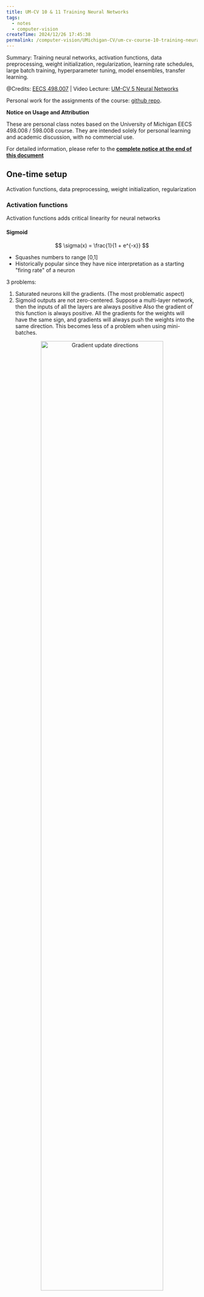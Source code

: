 ```yaml
---
title: UM-CV 10 & 11 Training Neural Networks
tags: 
  - notes
  - computer-vision
createTime: 2024/12/26 17:45:38
permalink: /computer-vision/UMichigan-CV/um-cv-course-10-training-neural-networks/
---
```


Summary: Training neural networks, activation functions, data preprocessing,
weight initialization, regularization, learning rate schedules, large batch
training, hyperparameter tuning, model ensembles, transfer learning.

<!-- more -->

@Credits: [EECS 498.007](https://web.eecs.umich.edu/~justincj/teaching/eecs498/WI2022/) | 
Video Lecture: [UM-CV 5 Neural Networks](https://www.youtube.com/watch?v=g6InpdhUblE&list=PL5-TkQAfAZFbzxjBHtzdVCWE0Zbhomg7r&index=6) 

Personal work for the assignments of the course: [github repo](https://github.com/SaturnTsen/EECS-498-007/).

**Notice on Usage and Attribution**

These are personal class notes based on the University of Michigan EECS 498.008
/ 598.008 course. They are intended solely for personal learning and academic
discussion, with no commercial use.

For detailed information, please refer to the **[complete notice at the end of this document](#notice-on-usage-and-attribution)**

## One-time setup

Activation functions, data preprocessing, weight initialization, regularization

### Activation functions

Activation functions adds critical linearity for neural networks

#### Sigmoid

$$
\sigma(x) = \frac{1}{1 + e^{-x}}
$$

- Squashes numbers to range [0,1]
- Historically popular since they have nice interpretation as a starting "firing
  rate" of a neuron

3 problems:

1. Saturated neurons kill the gradients.  (The most problematic aspect)
2. Sigmoid outputs are not zero-centered. Suppose a multi-layer network, then
   the inputs of all the layers are always positive Also the gradient of this
   function is always positive. All the gradients for the weights will have the
   same sign, and gradients will always push the weights into the same
   direction. This becomes less of a problem when using mini-batches.

<div style="text-align:center;margin-bottom:1em;">
  <img src="/images/um-cv/10-1.png" width="80%" alt="Gradient update directions"  /><br> Fig: Gradient update directions </div>

3. exp() is a bit compute expensive: transcendental function. For GPUs, this is
   not a big deal, the copying takes more time than the computation.

#### Tanh

$$
\tanh(x) = \frac{e^x - e^{-x}}{e^x + e^{-x}} = 2\sigma(2x) - 1
$$

- Squashes numbers to range [-1,1]
- zero centered
- still kills gradients when saturated :(

#### ReLU

$$
\text{ReLU}(x) = \max(0, x)
$$

- Does not saturate in the positive region
- Computationally efficient
- Converges much faster than sigmoid/tanh in practice (e.g. 6x)

Problems:
- Not zero-centered output
- Dying ReLU problem: neurons can sometimes be pushed into states in which they
  become inactive for essentially all inputs. In this case, the gradient flowing
  through a ReLU neuron is always 0 because the gradient of max(0, x) is 0 if x
  < 0.

<div style="text-align:center;margin-bottom:1em;">
  <img src="/images/um-cv/10-2.png" width="80%" alt="Dying ReLU problem"  /><br> Fig: Dying ReLU problem </div>

dead ReLU will never activate -> never update its weights

#### Leaky ReLU

Sometimes initialize ReLU neurons with a slightly positive slope in order to
mitigate the dying ReLU problem.

$$
\text{LeakyReLU}(x) = \max(0.01x, x)
$$

- Does not saturate
- Computationally efficient
- Converges much faster than sigmoid/tanh in practice! (e.g. 6x)
- will not "die"

#### Parametric ReLU (PReLU)

$$
\text{PReLU}(x) = \max(\alpha x, x)
$$

$\alpha$ is learned and backpropagated through.

#### Exponential Linear Units (ELU)

$$  
\text{ELU}(x) = \begin{cases}
x & \text{if } x > 0 \\
\alpha(e^x - 1) & \text{if } x \leq 0
\end{cases}
$$

- default $\alpha = 1$
- All benefits of ReLU
- Closer to zero mean outputs
- Negative saturation regime compared with ReLU

Problem:
- Computationally more expensive

#### SELU

A rescaled version of ELU

$$
\text{SELU}(x) = \lambda \begin{cases}
x & \text{if } x > 0 \\
\alpha(e^x - 1) & \text{if } x \leq 0
\end{cases}
$$

where $\alpha = 1.6732632423543772848170429916717$ 

and $\lambda = 1.0507009873554804934193349852946$

- Scaled version of ELU that works better for deep networks
- Self-normalizing property: SELU activations preserve mean and variance of inputs. Can train deep SELU neural networks without normalization layers.

#### Comparison of activation functions

<div style="text-align:center;margin-bottom:1em;">
  <img src="/images/um-cv/10-3.png" width="80%" alt="Comparison of activation functions"  /><br> Fig: Comparison of activation functions </div>

Summary:
- Don't think too hard. Just use ReLU.
- Try out Leaky ReLU/ELU/SELU/GELU if you need to squeeze that last 0.1%
- Don't use sigmoid or tanh. The models will learn very slowly.

###  Data preprocessing

We want to normalize the inputs to have zero mean and unit variance. This helps
the model learn faster and prevents the gradients from going out of control.

<div style="text-align:center;margin-bottom:1em;">
  <img src="/images/um-cv/10-4.png" width="80%" alt="Data preprocessing"  /><br> Fig: Data preprocessing </div>

In practice, you may also see PCA and Whitening applied to the data.

Rotate the data so that the principal components are aligned with the axes. This
is called PCA whitening. For image data this is not so common.

<div style="text-align:center;margin-bottom:1em;">
  <img src="/images/um-cv/10-5.png" width="80%" alt="PCA whitening"  /><br> Fig: PCA whitening </div>

Why do we need to normalize the data?

Classification loss would be very sensitive to changes in weight matrix; hard to optimize.

<div style="text-align:center;margin-bottom:1em;">
  <img src="/images/um-cv/10-6.png" width="80%" alt="Classification"  /><br> Fig: Classification</div>

#### Real examples

<div style="text-align:center;margin-bottom:1em;">
  <img src="/images/um-cv/10-7.png" width="60%" alt="Real examples"  /><br> Fig: Real examples </div>

### Weight initialization

Zero initialization is bad because all neurons will have the same gradient and
will update in the same way.

Weight Initialization: small random numbers. Fairly ok with shallow networks,
but problems with deeper networks.

This is to ensure that the gradient behaves nicely at the beginning of training.

Activation Statistics: Histogram of each layers

<div style="text-align:center;margin-bottom:1em;">
  <img src="/images/um-cv/10-8.png" width="60%" alt="Statistics of a sample x"  /><br> Fig: Statistics of a sample x </div>

Problem: This initialization may be too small for deep networks.

If we initialize the weights too big, all neurons will be saturated and the
gradients will be zero.

<div style="text-align:center;margin-bottom:1em;">
  <img src="/images/um-cv/10-9.png" width="70%" alt="Statistics of a sample x"  /><br> Fig: Statistics of a sample x when weights are too big </div>

#### Xavier initialization

<div style="text-align:center;margin-bottom:1em;">
  <img src="/images/um-cv/10-10.png" width="70%" alt="Xavier initialization"  /><br> Fig: Xavier initialization </div>

Derivation: Variance of output = Variance of inputs

<div style="text-align:center;margin-bottom:1em;">
  <img src="/images/um-cv/10-11.png" width="70%" alt="Derivation"  /><br> Fig: Derivation </div>

We are only taking about linear layers. For ReLU, this method will collapse to
zero again, no learning :(

#### Kaiming/MSRA initialization

Multiply Xavier by $\sqrt{2}$ for ReLU activation functions.

<div style="text-align:center;margin-bottom:1em;">
  <img src="/images/um-cv/10-12.png" width="70%" alt="Kaiming/MSRA initialization"  /><br> Fig: Kaiming/MSRA initialization </div>

This keeps the variance of the output the same as the variance of the input.

This is sufficient to got VGG to train from scratch.

#### Residual Networks

MSRA is not that useful for residual networks.

<div style="text-align:center;margin-bottom:1em;">
  <img src="/images/um-cv/10-13.png" width="70%" alt="Residual Networks"  /><br> Fig: Residual Networks </div>

### Regularization

Add term to the loss.

### Weight decay

$$
L = \text{data loss} + \lambda R(W)
$$

In common we use:
- L2 regularization: $R(W) = \sum_i W_i^2$ (weight decay)
- L1 regularization: $R(W) = \sum_i |W_i|$
- Elastic net: $R(W) = \alpha \sum_i |W_i| + \beta \sum_i W_i^2$ (L1 + L2)

### Dropout

Randomly set some neurons to zero during forward and backward pass.

We want to prevent the network from relying too much on any one neuron. Prevents
co-adaptation of neurons.

Another interpretation: Ensemble of networks. Dropout is like training an
ensemble of networks and averaging their predictions.

<div style="text-align:center;margin-bottom:1em;">
  <img src="/images/um-cv/10-14.png" width="70%" alt="Dropout"  /><br> Fig: Dropout </div>

Problem: Test time. We want to use all the neurons.

We average out the randomness at test-time, but this integral seems hard... So
we need to approximate the integral.

<div style="text-align:center;margin-bottom:1em;">
  <img src="/images/um-cv/10-15.png" width="70%" alt="Dropout at test time"  /><br> Fig: Dropout at test time </div>

<div style="text-align:center;margin-bottom:1em;">
  <img src="/images/um-cv/10-16.png" width="70%" alt="Dropout at test time"  /><br> Fig: Dropout at test time </div>

At test time, we multiply the weights by the dropout probability.

At test time all neurons are active always. => We must scale the activations so
that for each neuron, the expected output is the same as the expected output at
training time.

**Drop in forward pass, scale in backward pass.**

<div style="text-align:center;margin-bottom:1em;">
  <img src="/images/um-cv/10-17.png" width="70%" alt="Dropout at test time"  /><br> Fig: Inverted dropout </div>

Dropout architecture is not common in modern architectures.

<div style="text-align:center;margin-bottom:1em;">
  <img src="/images/um-cv/10-18.png" width="70%" alt="Dropout at test time"  /><br> Fig: Dropout at test time </div>

### Batch normalization

We have already learned this in the previous lecture.

For ResNet and later, often L2 and batch normalization are the only regularizers!

### Data Augmentation

- Random crops
- Random flips
- Random scales
- Color jittering

<div style="text-align:center;margin-bottom:1em;">
  <img src="/images/um-cv/10-19.png" width="70%" alt="Data Augmentation"  /><br> Fig: Data Augmentation </div>

Get creative for you problem!

Random mix/combinations of:
- Translation
- Rotation
- Stretching
- Shearing
- lens distortions,... (go crazy)

### Other regularizers

#### DropConnect

Training: Instead of dropping out neurons, drop out weights.
Testing: Use all the connections.

#### Fractional Max Pooling

Training: Randomize the size of the pooling region.
Testing: Average predictions over different samples.

#### Stochastic Depth

Training: Skip some residual blocks in ResNet.

Testing: Use the whole network.

#### Stochastic Depth

Training: Set random images regions to 0
Testing: Use the whole image

#### Mixup

Training: Train on random blends of images
Testing: Use original images

## Training dynamics

learning rate schedules, large batch training, hyperparameter tuning

### Learning rate schedules

Starting with hight learning rate and lower it over time.

Common schedules:
- Step decay: lower the learning rate by a factor every few fixed epochs.
<div style="text-align:center;margin-bottom:1em;">
  <img src="/images/um-cv/11-1.png" width="70%" alt="Step decay"  /><br> Fig: Step decay </div>
- Cosine: lower the learning rate according to a cosine schedule. This has less hyperparameters than step decay. Often used for CV.
<div style="text-align:center;margin-bottom:1em;">
  <img src="/images/um-cv/11-2.png" width="70%" alt="Cosine"  /><br> Fig: Cosine </div>

- Linear: linearly decrease the learning rate over time. Often used for NLP.
- Inverse square root: $\frac{\alpha}{\sqrt{t}}$ where $\alpha$ is the initial learning rate and $t$ is the iteration number.
- Constant: keep the learning rate constant. This works already quite well. A constant schedule is often used for fine-tuning. Adam is already adaptive.

Tip: `torch.zero_grad()` is important. If you don't zero the gradients, the gradients will accumulate.

Usually for Classification problem, the loss will not explode after a long time, but this is possible for other problems, e.g. Reinforcement Learning. (General experience)

### Early stopping

Stop training the model when accuracy on the validation set decreases, or train for a long time, but always keep track of the model snapshot that worked best on val. Always a good idea to do this!

### Choosing hyperparameters

#### Grid search

Choose several values for each hyperparameter often chosen log-linearly.
Evaluate all possible choices on this hyperparameter grid.

#### Random search

Choose several intervals for each hyperparameter often chosen log-linearly.

Run many different trails randomly.

This allow us to sample more hyperparameters along one dimension. This is useful when one hyperparameter is more important.

<div style="text-align:center;margin-bottom:1em;">
  <img src="/images/um-cv/11-3.png" width="70%" alt="Random search"  /><br> Fig: Random search </div>

Experiment: Hyperparameters are often correlated.

<div style="text-align:center;margin-bottom:1em;">
  <img src="/images/um-cv/11-4.png" width="70%" alt="Experiment"  /><br> Fig: Experiment </div>

### When resources are limited

Step 1. Check initial loss

Turn off weight decay, sanity check loss at initialization. e.g. log(C) for softmax with C classes.

Step 2. Overfit a small sample

Try to train 100% training accuracy on a small sample. 5-10 mini-batches. Turn off all regularization. fiddle with(随意摆弄) architecture, learning rate, weight initialization, etc.

Loss not going down ? LR too low, bad initialization
Loss explodes to Inf or NaN ? LR too low, bad initialization.

Step 3. Find LR that makes loss go down

Use the architecture from the previous step, use all training data, turn on small weight decay, find a learning rate that makes the loss drop quickly within 100 iterations.

Good learning rates to try: 1e-1, 1e-2, 1e-3, 1e-4.

Step 4. Coarse grid, train for 1~5 epochs

Choose a few values of learning rate and weight decay around what worked from Step 3, train a few models for 1~5 epochs.

Good weight decays to try: 1e-5, 1e-4, 0.

Step 5. Refine grid, train longer

Step 6. Look at learning curves, fine-tune

Losses may be noisy, use scatter plot to see the trend.

### Examples
<div style="display: flex; justify-content: center; margin-bottom: 1em;">
  <div style="text-align: center; margin-right: 1em;">
    <img src="/images/um-cv/11-5.png" width="100%" alt="Learning curves" /><br>
    <img src="/images/um-cv/11-6.png" width="100%" alt="Learning curves" /><br>
    <img src="/images/um-cv/11-7.png" width="100%" alt="Learning curves" /><br> Fig: Learning curves
  </div>
  <div style="text-align: center;">
    <img src="/images/um-cv/11-8.png" width="100%" ><br>
    <img src="/images/um-cv/11-9.png" width="100%"><br>
    <img src="/images/um-cv/11-10.png" width="100%"><br> Fig: Learning curves
  </div>
</div>

Step 7. GOTO Step 5

Tuning is like DJing. You need to keep adjusting the knobs until you get the right sound 🎶

###  TensorBoard

TensorBoard is a visualization tool that comes with TensorFlow. It allows you to visualize your training process.

### Track ratio of weight update / weight magnitude

<div style="text-align:center;margin-bottom:1em;">
  <img src="/images/um-cv/11-11.png" width="70%" alt="Track ratio of weight update / weight magnitude"  /><br> Fig: Track ratio of weight update / weight magnitude </div>

## After training

Model ensembles, transfer learning

### Model ensembles

1. Train multiple independent models
2. At test time, average their predictions (Take average of predicted probability distributions, then choose argmax)

~ Enjoy 2% extra performance

Tips and tricks:

- Saving multiple checkpoints during training may also be a method of
  ensembling.
- Keeps tracking the running average of the weights during training.
- Periodic learning rate decay

### Transfer learning

~~"You need a lot of data if want to train/use CNNs"~~

#### Transfer Learning with CNNs

1. Train on ImageNet
2. Remove the last FC
3. Use CNN as a feature extractor, freeze the weights of the CNN

<div style="text-align:center;margin-bottom:1em;">
  <img src="/images/um-cv/11-12.png" width="70%" alt="Transfer Learning with CNNs"  /><br> Fig: Transfer Learning with CNNs </div>

4. Bigger dataset: Fine-Tuning. Continue training the entire model for a new task.

Some tricks:
- Train with feature extraction first before fine-tuning.
- Lower the learning rate: use ~1/10 of LR used in original training.
- Sometimes freeze lower layers to save computation.

#### Architecture Matters!

<div style="text-align:center;margin-bottom:1em;">
  <img src="/images/um-cv/11-13.png" width="70%" alt="Transfer Learning with CNNs: Architecture Matters!"  /><br> Fig: Transfer Learning with CNNs </div>

#### Transfer learning is pervasive!

It's the norm, not the exception

<div style="text-align:center;margin-bottom:1em;">
  <img src="/images/um-cv/11-14.png" width="70%" alt="Transfer learning is pervasive"  /><br> Fig: Transfer learning is pervasive </div>

<div style="text-align:center;margin-bottom:1em;">
  <img src="/images/um-cv/11-15.png" width="70%" alt="Transfer learning is pervasive"  /><br> Fig: Transfer learning is pervasive </div>

  Pretraining - Transfer learning - Fine-tuning has become the norm.

#### Some very recent results have questioned it

Is this really critical?

Training from scratch can work as well as pretraining on ImageNet! ... If you train 3x as long
  
See [Rethinking ImageNet Pre-training](https://arxiv.org/abs/1811.08883)

Lots of work left to be done...

### Large batch training

Scale the learning rate

<div style="text-align:center;margin-bottom:1em;">
  <img src="/images/um-cv/11-16.png" width="70%" alt="Large batch training"  /><br> Fig: Large batch training </div>

Learning Rate Warmup

Very large learning rate at the beginning may cause the model to diverge;
linearly increasing learning rate from 0 over the first ~5000 iterations can
prevent this.

Other Concerns:

Be careful with weight decay, batch normalization, and data shuffling.

For batch normalization, only normalize within a GPU.

[Training ImageNet in 1 hour](https://arxiv.org/abs/1706.02677)

batch size = 8192, 256 GPUs

... and now we achieved several minutes to train ImageNet

## **Notice on Usage and Attribution**

This note is based on the **University of Michigan's publicly available course EECS 498.008 / 598.008** and is intended **solely for personal learning and academic discussion**, with no commercial use.
- **Nature of the Notes:** These notes include extensive references and citations
  from course materials to ensure clarity and completeness. However, they are
  presented as personal interpretations and summaries, not as substitutes for
  the original course content.
- **Original Course Resources:** Please refer to the official [**University of
  Michigan website**](https://web.eecs.umich.edu/~justincj/teaching/eecs498/WI2022/) for complete and accurate course materials.  
- **Third-Party Open Access Content:** This note may reference Open Access (OA)
  papers or resources cited within the course materials. These materials are
  used under their original Open Access licenses (e.g., CC BY, CC BY-SA).  
- **Proper Attribution:** Every referenced OA resource is appropriately cited,
  including the author, publication title, source link, and license type.  
- **Copyright Notice:** All rights to third-party content remain with their
  respective authors or publishers.  
- **Content Removal:** If you believe any content infringes on your copyright,
  please contact me, and I will promptly remove the content in question.

Thanks to the **University of Michigan** and the contributors to the course for
their openness and dedication to accessible education. 